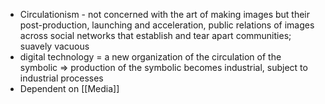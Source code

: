 - Circulationism - not concerned with the art of making images but their post-production, launching and acceleration, public relations of images across social networks that establish and tear apart communities; suavely vacuous
- digital technology = a new organization of the circulation of the symbolic => production of the symbolic becomes industrial, subject to industrial processes
- Dependent on [[Media]] 

